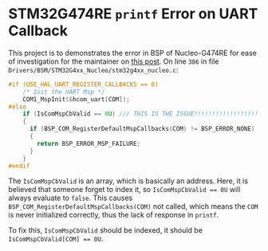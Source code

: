 # STM32G474RE `printf` Error on UART Callback

This project is to demonstrates the error in BSP of Nucleo-G474RE for ease of investigation for the maintainer on [this post](https://community.st.com/t5/stm32-mcus-embedded-software/stm32g4-bsp-s-virtual-com-port-fails-to-print-character-when/m-p/749213#M30327).
On line `386` in file `Drivers/BSM/STM32G4xx_Nucleo/stm32g4xx_nucleo.c`:

```c
#if (USE_HAL_UART_REGISTER_CALLBACKS == 0)
    /* Init the UART Msp */
    COM1_MspInit(&hcom_uart[COM]);
#else
    if (IsComMspCbValid == 0U) /// THIS IS THE ISSUE!!!!!!!!!!!!!!!!!!!!!!!!!!!
    {
      if (BSP_COM_RegisterDefaultMspCallbacks(COM) != BSP_ERROR_NONE)
      {
        return BSP_ERROR_MSP_FAILURE;
      }
    }
#endif
```

The `IsComMspCbValid` is an array, which is basically an address.
Here, it is believed that someone forget to index it, so `IsComMspCbValid == 0U` will always evaluate to `false`.
This causes `BSP_COM_RegisterDefaultMspCallbacks(COM)` not called, which means the `COM` is never initialized correctly, thus the lack of response in `printf`.

To fix this, `IsComMspCbValid` should be indexed, it should be `IsComMspCbValid[COM] == 0U`.
